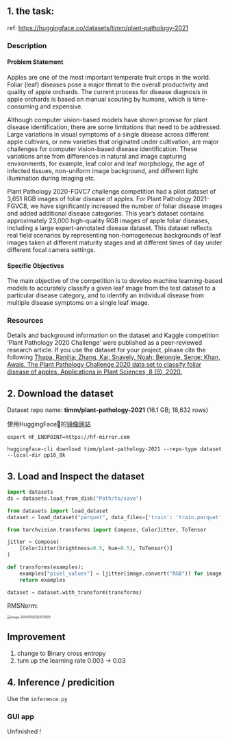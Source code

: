 ## 1. the task:

ref: https://huggingface.co/datasets/timm/plant-pathology-2021

### Description

#### Problem Statement

Apples are one of the most important temperate fruit crops in the world. Foliar (leaf) diseases pose a major threat to the overall productivity and quality of apple orchards. The current process for disease diagnosis in apple orchards is based on manual scouting by humans, which is time-consuming and expensive.

Although computer vision-based models have shown promise for plant disease identification, there are some limitations that need to be addressed. Large variations in visual symptoms of a single disease across different apple cultivars, or new varieties that originated under cultivation, are major challenges for computer vision-based disease identification. These variations arise from differences in natural and image capturing environments, for example, leaf color and leaf morphology, the age of infected tissues, non-uniform image background, and different light illumination during imaging etc.

Plant Pathology 2020-FGVC7 challenge competition had a pilot dataset of 3,651 RGB images of foliar disease of apples. For Plant Pathology 2021-FGVC8, we have significantly increased the number of foliar disease images and added additional disease categories. This year’s dataset contains approximately 23,000 high-quality RGB images of apple foliar diseases, including a large expert-annotated disease dataset. This dataset reflects real field scenarios by representing non-homogeneous backgrounds of leaf images taken at different maturity stages and at different times of day under different focal camera settings.

#### Specific Objectives

The main objective of the competition is to develop machine learning-based models to accurately classify a given leaf image from the test dataset to a particular disease category, and to identify an individual disease from multiple disease symptoms on a single leaf image.

### Resources

Details and background information on the dataset and Kaggle competition ‘Plant Pathology 2020 Challenge’ were published as a peer-reviewed research article. If you use the dataset for your project, please cite the following [Thapa, Ranjita; Zhang, Kai; Snavely, Noah; Belongie, Serge; Khan, Awais. The Plant Pathology Challenge 2020 data set to classify foliar disease of apples. Applications in Plant Sciences, 8 (9), 2020.](https://bsapubs.onlinelibrary.wiley.com/doi/10.1002/aps3.11390)



## 2. Download the dataset

Dataset repo name: **timm/plant-pathology-2021** (16.1 GB; 18,632 rows)

使用HuggingFace🤗的[镜像网站](https://hf-mirror.com/)

```shell
export HF_ENDPOINT=https://hf-mirror.com

huggingface-cli download timm/plant-pathology-2021 --repo-type dataset --local-dir pp16_8k
```

## 3. Load and Inspect the dataset

```python
import datasets
ds = datasets.load_from_disk("Path/to/save")

from datasets import load_dataset
dataset = load_dataset("parquet", data_files={'train': 'train.parquet', 'test': 'test.parquet'})

from torchvision.transforms import Compose, ColorJitter, ToTensor

jitter = Compose(
    [ColorJitter(brightness=0.5, hue=0.5), ToTensor()]
)

def transforms(examples):
    examples["pixel_values"] = [jitter(image.convert("RGB")) for image in examples["image"]]
    return examples

dataset = dataset.with_transform(transforms)
```

RMSNorm:

<img src="https://s2.loli.net/2024/12/22/QX27GKWAzcb8mvs.png" alt="image-20241219232253533" style="zoom:50%;" />



## Improvement

1. change to Binary cross entropy
2. turn up the learning rate 0.003 -> 0.03



## 4. Inference / predicition

Use the `inference.py`



### GUI app

Unfinished !
